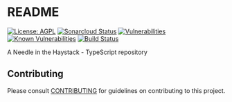 # README

[![License: AGPL](https://img.shields.io/badge/License-AGPL-blue.svg)](https://github.com/gotreasa/a-needle-in-the-haystack-typescript/blob/main/LICENSE)
[![Sonarcloud Status](https://sonarcloud.io/api/project_badges/measure?project=gotreasa_a-needle-in-the-haystack-typescript&metric=alert_status)](https://sonarcloud.io/dashboard?id=gotreasa_a-needle-in-the-haystack-typescript)
[![Vulnerabilities](https://sonarcloud.io/api/project_badges/measure?project=gotreasa_a-needle-in-the-haystack-typescript&metric=vulnerabilities)](https://sonarcloud.io/summary/new_code?id=gotreasa_a-needle-in-the-haystack-typescript)
[![Known Vulnerabilities](https://snyk.io/test/github/gotreasa/a-needle-in-the-haystack-typescript/badge.svg)](https://snyk.io/test/github/gotreasa/a-needle-in-the-haystack-typescript)
[![Build Status](https://github.com/gotreasa/a-needle-in-the-haystack-typescript/actions/workflows/pipeline.yml/badge.svg)](https://github.com/gotreasa/a-needle-in-the-haystack-typescript/actions/workflows/pipeline.yml)

A Needle in the Haystack - TypeScript repository

## Contributing

Please consult [CONTRIBUTING](./CONTRIBUTING.md) for guidelines on contributing to this project.
